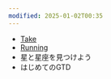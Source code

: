 ```yaml
---
modified: 2025-01-02T00:35
---
```

  

- [Take](https://www.notion.soNotes!)
- [Running](https://www.notion.soLean)
- 星と星座を見つけよう
- はじめてのGTD